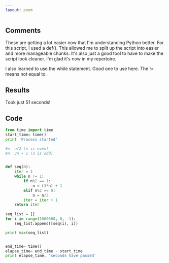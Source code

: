 ```yaml
---
layout: poem
---
```


## Comments

These are getting a lot easier now that I'm understanding Python better. For
this script, I used a def(). This allowed me to split up the script into easier
and more manageable chunks. It's also just a good tool to have to make the
script look cleaner. I'm glad it's now in my repertoire.

I also learned to use the while statement. Good one to use here. The != means
not equal to.

## Results

Took just 51 seconds!

## Code

```python
from time import time
start_time= time()
print 'Process started'

#n  n/2 (n is even)
#n  3n + 1 (n is odd)


def seq(n):
	iter = 1
	while n != 1:
		if n%2 == 1:
			n = (3*n) + 1
		elif n%2 == 0:
			n = n/2
		iter = iter + 1
	return iter
			
seq_list = []
for i in range(1000000, 0, -1):
	seq_list.append([seq(i), i])

print max(seq_list)


end_time= time()
elapse_time= end_time - start_time
print elapse_time, 'seconds have passed'
```
